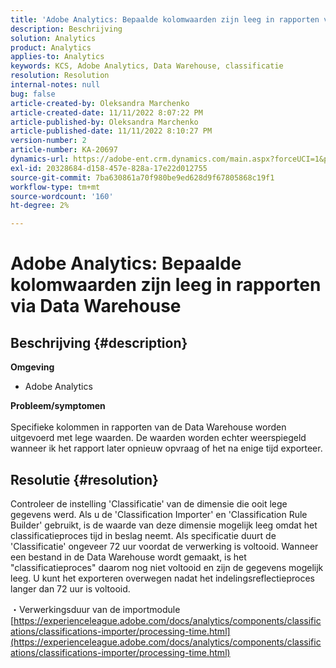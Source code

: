 ```yaml
---
title: 'Adobe Analytics: Bepaalde kolomwaarden zijn leeg in rapporten via Data Warehouse'
description: Beschrijving
solution: Analytics
product: Analytics
applies-to: Analytics
keywords: KCS, Adobe Analytics, Data Warehouse, classificatie
resolution: Resolution
internal-notes: null
bug: false
article-created-by: Oleksandra Marchenko
article-created-date: 11/11/2022 8:07:22 PM
article-published-by: Oleksandra Marchenko
article-published-date: 11/11/2022 8:10:27 PM
version-number: 2
article-number: KA-20697
dynamics-url: https://adobe-ent.crm.dynamics.com/main.aspx?forceUCI=1&pagetype=entityrecord&etn=knowledgearticle&id=5c36da70-fc61-ed11-9561-6045bd006b25
exl-id: 20328684-d158-457e-828a-17e22d012755
source-git-commit: 7ba630861a70f980be9ed628d9f67805868c19f1
workflow-type: tm+mt
source-wordcount: '160'
ht-degree: 2%

---
```


# Adobe Analytics: Bepaalde kolomwaarden zijn leeg in rapporten via Data Warehouse

## Beschrijving {#description}

<b>Omgeving</b>
- Adobe Analytics

<b>Probleem/symptomen</b><br> <br>Specifieke kolommen in rapporten van de Data Warehouse worden uitgevoerd met lege waarden. De waarden worden echter weerspiegeld wanneer ik het rapport later opnieuw opvraag of het na enige tijd exporteer.

## Resolutie {#resolution}


Controleer de instelling &#39;Classificatie&#39; van de dimensie die ooit lege gegevens werd. Als u de &#39;Classification Importer&#39; en &#39;Classification Rule Builder&#39; gebruikt, is de waarde van deze dimensie mogelijk leeg omdat het classificatieproces tijd in beslag neemt. Als specificatie duurt de &#39;Classificatie&#39; ongeveer 72 uur voordat de verwerking is voltooid. Wanneer een bestand in de Data Warehouse wordt gemaakt, is het &quot;classificatieproces&quot; daarom nog niet voltooid en zijn de gegevens mogelijk leeg. U kunt het exporteren overwegen nadat het indelingsreflectieproces langer dan 72 uur is voltooid.

・Verwerkingsduur van de importmodule
[https://experienceleague.adobe.com/docs/analytics/components/classifications/classifications-importer/processing-time.html](https://experienceleague.adobe.com/docs/analytics/components/classifications/classifications-importer/processing-time.html)
